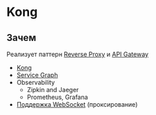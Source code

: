 # Kong

## Зачем

Реализует паттерн [Reverse Proxy](../../../arch/pattern/deployment/pattern.proxy.reverse.md) и [API Gateway](../../../arch/pattern/deployment/api.gateway.md)

- [Kong](https://habr.com/ru/companies/otus/articles/669342/)
- [Service Graph](https://konghq.com/solutions/observability)
- Observability
    - Zipkin and Jaeger
    - Prometheus, Grafana
- [Поддержка WebSocket](https://socketzone.com/725/kong-websocket) (проксирование)
